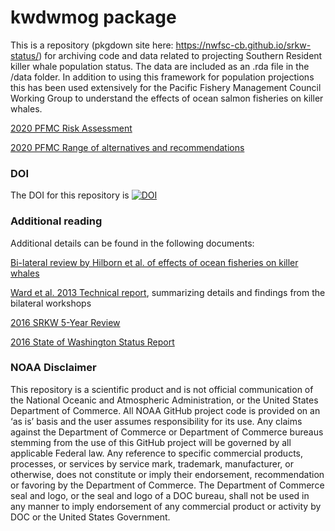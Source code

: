 # kwdwmog package  

This is a repository (pkgdown site here: https://nwfsc-cb.github.io/srkw-status/) for archiving code and data related to projecting Southern Resident killer whale population status. The data are included as an .rda file in the /data folder. In addition to using this framework for population projections this has been used extensively for the Pacific Fishery Management Council Working Group to understand the effects of ocean salmon fisheries on killer whales. 

[2020 PFMC Risk Assessment](https://www.pcouncil.org/documents/2020/02/e-3-a-srkw-workgroup-report-1-electronic-only.pdf/)

[2020 PFMC Range of alternatives and recommendations](https://www.pcouncil.org/documents/2020/10/f-2-a-srkw-workgroup-report-1-pacific-fishery-management-council-salmon-fishery-management-plan-impacts-to-southern-resident-killer-whales-draft-range-of-alternatives-and-recommendations-with-strik.pdf/) 

### DOI

The DOI for this repository is [![DOI](https://zenodo.org/badge/339098194.svg)](https://zenodo.org/badge/latestdoi/339098194)

### Additional reading

Additional details can be found in the following documents:

[Bi-lateral review by Hilborn et al. of effects of ocean fisheries on killer whales](https://www.raincoast.org/wp-content/uploads/2009/07/kw-effects_of_salmon_fisheries_on_srkw-final-rpt.pdf)

[Ward et al. 2013 Technical report](https://www.webapps.nwfsc.noaa.gov/assets/25/4647_08132013_113012_ImpactsOnSRKWsTM123WebFinal.pdf), summarizing details and findings from the bilateral workshops

[2016 SRKW 5-Year Review](https://www.noaa.gov/sites/default/files/legacy/document/2020/Oct/07354626151.pdf)

[2016 State of Washington Status Report](https://wdfw.wa.gov/sites/default/files/publications/01773/wdfw01773.pdf)

### NOAA Disclaimer
This repository is a scientific product and is not official communication of the National Oceanic and Atmospheric Administration, or the United States Department of Commerce. All NOAA GitHub project code is provided on an ‘as is’ basis and the user assumes responsibility for its use. Any claims against the Department of Commerce or Department of Commerce bureaus stemming from the use of this GitHub project will be governed by all applicable Federal law. Any reference to specific commercial products, processes, or services by service mark, trademark, manufacturer, or otherwise, does not constitute or imply their endorsement, recommendation or favoring by the Department of Commerce. The Department of Commerce seal and logo, or the seal and logo of a DOC bureau, shall not be used in any manner to imply endorsement of any commercial product or activity by DOC or the United States Government.
